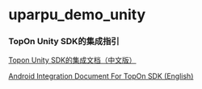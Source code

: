 # uparpu_demo_unity
<h3>TopOn Unity SDK的集成指引</h3>

[Topon Unity SDK的集成文档（中文版）](doc/TopOn-Unity3D集成指南.md)<br>

[Android Integration Document For TopOn SDK (English)](en/TopOn-Unity3D-Integration.md)<br>
